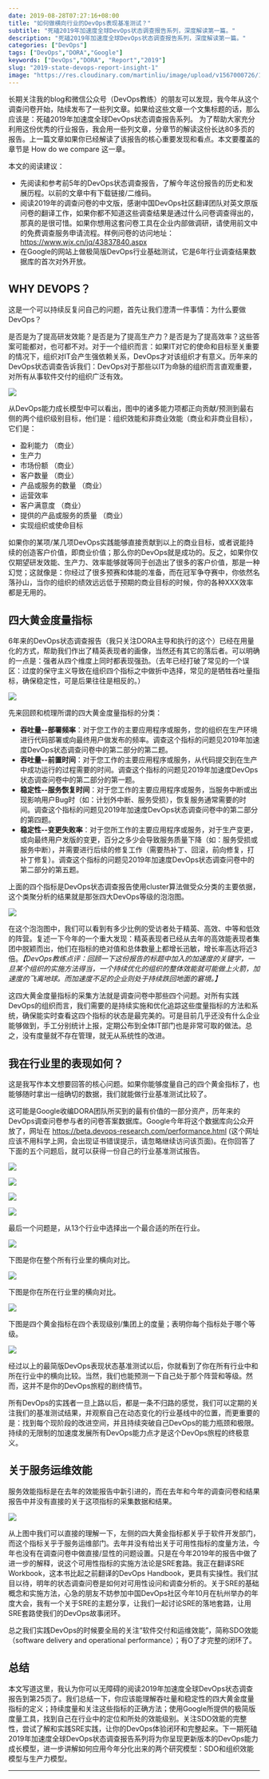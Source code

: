 ```yaml
---
date: 2019-08-28T07:27:16+08:00
title: "如何做横向行业的DevOps表现基准测试？"
subtitle: "死磕2019年加速度全球DevOps状态调查报告系列，深度解读第一篇。"
description: "死磕2019年加速度全球DevOps状态调查报告系列，深度解读第一篇。"
categories: ["DevOps"]
tags: ["DevOps","DORA","Google"]
keywords: ["DevOps","DORA", "Report","2019"]
slug: "2019-state-devops-report-insight-1"
image: "https://res.cloudinary.com/martinliu/image/upload/v1567000726/1-jafadjf.jpg"
---
```


长期关注我的blog和微信公众号（DevOps教练）的朋友可以发现，我今年从这个调查问卷开始，陆续发布了一些列文章。如果给这些文章一个文集标题的话，那么应该是：死磕2019年加速度全球DevOps状态调查报告系列。 为了帮助大家充分利用这份优秀的行业报告，我会用一些列文章，分章节的解读这份长达80多页的报告。上一篇文章如果你已经解读了该报告的核心重要发现和看点。本文要覆盖的章节是 How do we compare 这一章。

本文的阅读建议：

* 先阅读和参考前5年的DevOps状态调查报告，了解今年这份报告的历史和发展历程。以前的文章中有下载链接/二维码。
* 阅读2019年的调查问卷的中文版，感谢中国DevOps社区翻译团队对英文原版问卷的翻译工作，如果你都不知道这些调查结果是通过什么问卷调查得出的，那真的是很可惜。如果你想用这套问卷工具在企业内部做调研，请使用前文中的免费调查服务申请流程。样例问卷的访问地址：https://www.wjx.cn/jq/43837840.aspx
* 在Google的网站上做极简版DevOps行业基础测试，它是6年行业调查结果数据库的首次对外开放。

## WHY DEVOPS？


这是一个可以持续反复问自己的问题，首先让我们澄清一件事情：为什么要做DevOps？

是否是为了提高研发效能？是否是为了提高生产力？是否是为了提高效率？这些答案可能都对，也可都不对。对于一个组织而言：如果IT对它的使命和目标至关重要的情况下，组织对IT会产生强依赖关系，DevOps才对该组织才有意义。历年来的DevOps状态调查告诉我们：DevOps对于那些以IT为命脉的组织而言直观重要，对所有从事软件交付的组织广泛有效。

![](https://res.cloudinary.com/martinliu/image/upload/v1567000726/12-23ru83.png)


从DevOps能力成长模型中可以看出，图中的诸多能力项都正向贡献/预测到最右侧的两个组织级别目标，他们是：组织效能和非商业效能（商业和非商业目标），它们是：

*  盈利能力 （商业）
*  生产力
*  市场份额 （商业）
*  客户数量 （商业）
*  产品或服务的数量 （商业）
*  运营效率
*  客户满意度 （商业）
*  提供的产品或服务的质量  （商业）
*  实现组织或使命目标 



如果你的某项/某几项DevOps实践能够直接贡献到以上的商业目标，或者说能持续的创造客户价值，即商业价值；那么你的DevOps就是成功的。反之，如果你仅仅期望研发效能、生产力、效率能够就等同于创造出了很多的客户价值，那是一种幻觉；这就像是：你经过了很多预赛和体能的准备，而在冠军争夺赛中，你依然名落孙山，当你的组织的绩效远远低于预期的商业目标的时候，你的各种XXX效率都是无用的。

## 四大黄金度量指标

6年来的DevOps状态调查报告（我只关注DORA主导和执行的这个）已经在用量化的方式，帮助我们作出了精英表现者的画像，当然还有其它的落后者。可以明确的一点是：强者从四个维度上同时都表现强劲。（去年已经打破了常见的一个误区：过度的保守主义导致在组织四个指标之中做折中选择，常见的是牺牲吞吐量指标，确保稳定性，可是后果往往是相反的。）

![](https://res.cloudinary.com/martinliu/image/upload/v1567000726/10-2373.png)



先来回顾和梳理所谓的四大黄金度量指标的分类：

* **吞吐量--部署频率**：对于您工作的主要应用程序或服务，您的组织在生产环境进行代码部署或向最终用户做发布的频率。调查这个指标的问题见2019年加速度DevOps状态调查问卷中的第二部分的第二题。
* **吞吐量--前置时间**：对于您工作的主要应用程序或服务，从代码提交到在生产中成功运行的过程需要的时间。调查这个指标的问题见2019年加速度DevOps状态调查问卷中的第二部分的第一题。
* **稳定性--服务恢复时间**：对于您工作的主要应用程序或服务，当服务中断或出现影响用户Bug时（如：计划外中断、服务受损），恢复服务通常需要的时间。调查这个指标的问题见2019年加速度DevOps状态调查问卷中的第二部分的第四题。
* **稳定性--变更失败率**：对于您所工作的主要应用程序或服务，对于生产变更，或向最终用户发版的变更，百分之多少会导致服务质量下降（如：服务受损或服务中断），并需要进行后续的修复工作（需要热补丁、回滚，前向修复，打补丁修复）。调查这个指标的问题见2019年加速度DevOps状态调查问卷中的第二部分的第五题。

上面的四个指标是DevOps状态调查报告使用cluster算法做受众分类的主要依据，这个类聚分析的结果就是那张四大DevOps等级的泡泡图。


![](https://res.cloudinary.com/martinliu/image/upload/v1567001372/11-w97459438isuuf.png)


在这个泡泡图中，我们可以看到有多少比例的受访者处于精英、高效、中等和低效的阵营。复述一下今年的一个重大发现：精英表现者已经从去年的高效能表现者集团中脱颖而出，他们在指标的绝对值和总体数量上都增长迅敏，增长率高达将近3倍。*【DevOps教练点评：回顾一下这份报告的标题中加入的加速度的关键字，一旦某个组织的实施方法得当，一个持续优化的组织的整体效能就可能做上火箭，加速度的飞离地球。而加速度不足的企业则处于持续跌回地面的窘境。】*

这四大黄金度量指标的采集方法就是调查问卷中那些四个问题。对所有实践DevOps的组织而言，我们需要的是持续实施和优化追踪这些度量指标的方法和系统，确保能实时查看这四个指标的状态是最完美的。可是目前几乎还没有什么企业能够做到，手工分别统计上报，定期公布到全体IT部门也是非常可取的做法。总之，没有度量就不存在管理，就无从系统性的改进。

## 我在行业里的表现如何？

这是我写作本文想要回答的核心问题。如果你能够度量自己的四个黄金指标了，也能够随时拿出一组确切的数据，我们就能做行业基准测试比较了。

这可能是Google收编DORA团队所买到的最有价值的一部分资产，历年来的DevOps调查问卷参与者的问卷答案数据库。Google今年将这个数据库向公众开放了，网址在 https://beta.devops-research.com/performance.html (这个网址应该不用科学上网，会出现证书错误提示，请忽略继续访问该页面)。在你回答了下面的五个问题后，就可以获得一份自己的行业基准测试报告。

![](https://res.cloudinary.com/martinliu/image/upload/v1567000726/2-faldjfald.png)

![](https://res.cloudinary.com/martinliu/image/upload/v1567000726/3-adfjafdasldf.png)

![](https://res.cloudinary.com/martinliu/image/upload/v1567000726/4-9578921374.png)

![](https://res.cloudinary.com/martinliu/image/upload/v1567000726/5-faljdfl2e44.png)

最后一个问题是，从13个行业中选择出一个最合适的所在行业。

![](https://res.cloudinary.com/martinliu/image/upload/v1567000726/6-ajflasjfd22.png)

下图是你在整个所有行业里的横向对比。

![](https://res.cloudinary.com/martinliu/image/upload/v1567000726/7-fjlasf.png)

下图是你在所在行业里的横向对比。

![](https://res.cloudinary.com/martinliu/image/upload/v1567000726/8-ajflasjf2.png)

下图是四个黄金指标在四个表现级别/集团上的度量；表明你每个指标处于哪个等级。

![](https://res.cloudinary.com/martinliu/image/upload/v1567000726/9-asjfl23uu.png)





经过以上的最简版DevOps表现状态基准测试以后，你就看到了你在所有行业中和所在行业中的横向比较。当然，我们也能预测一下自己处于那个阵营和等级。然而，这并不是你的DevOps旅程的剧终情节。

所有DevOps的实践者一旦上路以后，都是一条不归路的感觉，我们可以定期的关注我们的基准测试结果，并观察自己在动态变化的行业基线中的位置，而更重要的是：找到每个现阶段的改进空间，并且持续突破自己DevOps的能力瓶颈和极限。持续的无限制的加速度发展所有DevOps能力点才是这个DevOps旅程的终极意义。

## 关于服务运维效能

服务效能指标是在去年的效能报告中新引进的，而在去年和今年的调查问卷和结果报告中并没有直接的关于这项指标的采集数据和结果。

![](https://res.cloudinary.com/martinliu/image/upload/v1567000726/10-2373.png)


从上图中我们可以直接的理解一下，左侧的四大黄金指标都关乎于软件开发部门，而这个指标关乎于服务运维部门。去年并没有给出关于可用性指标的度量方法，今年也没有在调查问卷中做直接/显性的问题设置。只是在今年2019年的报告中做了进一步的解释，说这个可用性指标的实施方法论是SRE套路。我正在翻译SRE Workbook，这本书比起之前翻译的DevOps Handbook，更具有实操性。我们拭目以待，明年的状态调查问卷是如何对可用性设问和调查分析的。关于SRE的基础概念和实施方法，心急的朋友不妨参加中国DevOps社区今年10月在杭州举办的年度大会，我有一个关于SRE的主题分享，让我们一起讨论SRE的落地套路，让用SRE套路使我们的DevOps故事闭环。

总之我们实践DevOps的时候要全局的关注“软件交付和运维效能”，简称SDO效能（software delivery and operational performance）；有O了才完整的闭环了。

## 总结

本文写道这里，我认为你可以无障碍的阅读2019年加速度全球DevOps状态调查报告到第25页了。我们总结一下，你应该能理解吞吐量和稳定性的四大黄金度量指标的定义；持续度量和关注这些指标的正确方法；使用Google所提供的极简版度量工具，找到自己在行业中的定位和所处的效能级别。关注SDO效能的完整性，尝试了解和实践SRE实践，让你的DevOps体验闭环和完整起来。下一期死磕2019年加速度全球DevOps状态调查报告系列将为你呈现更新版本的DevOps能力成长模型，进一步讲解如何应用今年分化出来的两个研究模型：SDO和组织效能模型与生产力模型。

-------


